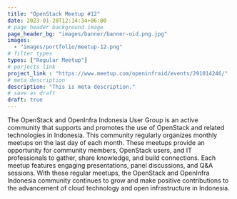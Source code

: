 ```yaml
---
title: "OpenStack Meetup #12"
date: 2023-01-28T12:14:34+06:00
# page header background image
page_header_bg: "images/banner/banner-oid.png.jpg"
images: 
  - "images/portfolio/meetup-12.png"
# filter types
types: ["Regular Meetup"]
# porjects link
project_link : "https://www.meetup.com/openinfraid/events/291014246/"
# meta description
description: "This is meta description."
# save as draft
draft: true
---
```


The OpenStack and OpenInfra Indonesia User Group is an active community that supports and promotes the use of OpenStack and related technologies in Indonesia. This community regularly organizes monthly meetups on the last day of each month. These meetups provide an opportunity for community members, OpenStack users, and IT professionals to gather, share knowledge, and build connections. Each meetup features engaging presentations, panel discussions, and Q&A sessions. With these regular meetups, the OpenStack and OpenInfra Indonesia community continues to grow and make positive contributions to the advancement of cloud technology and open infrastructure in Indonesia.
